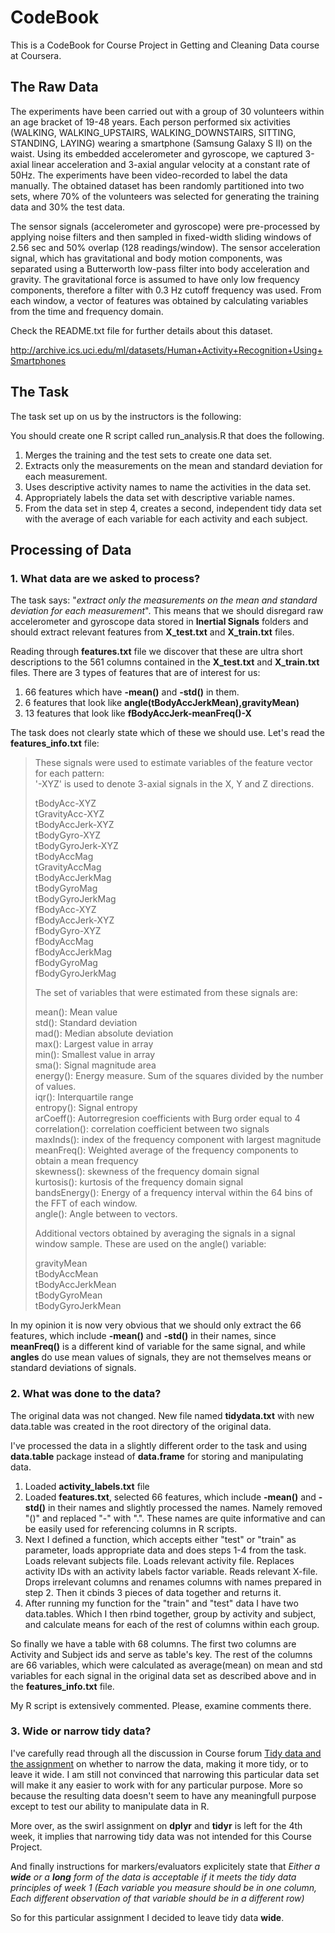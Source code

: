 # CodeBook #
This is a CodeBook for Course Project in Getting and Cleaning Data course at Coursera.
## The Raw Data ##
The experiments have been carried out with a group of 30 volunteers within an age bracket of 19-48 years. Each person performed six activities (WALKING, WALKING_UPSTAIRS, WALKING_DOWNSTAIRS, SITTING, STANDING, LAYING) wearing a smartphone (Samsung Galaxy S II) on the waist. Using its embedded accelerometer and gyroscope, we captured 3-axial linear acceleration and 3-axial angular velocity at a constant rate of 50Hz. The experiments have been video-recorded to label the data manually. The obtained dataset has been randomly partitioned into two sets, where 70% of the volunteers was selected for generating the training data and 30% the test data. 

The sensor signals (accelerometer and gyroscope) were pre-processed by applying noise filters and then sampled in fixed-width sliding windows of 2.56 sec and 50% overlap (128 readings/window). The sensor acceleration signal, which has gravitational and body motion components, was separated using a Butterworth low-pass filter into body acceleration and gravity. The gravitational force is assumed to have only low frequency components, therefore a filter with 0.3 Hz cutoff frequency was used. From each window, a vector of features was obtained by calculating variables from the time and frequency domain. 

Check the README.txt file for further details about this dataset.

http://archive.ics.uci.edu/ml/datasets/Human+Activity+Recognition+Using+Smartphones

## The Task ##
The task set up on us by the instructors is the following:

You should create one R script called run_analysis.R that does the following. 

1. Merges the training and the test sets to create one data set.
2. Extracts only the measurements on the mean and standard deviation for each measurement.
3. Uses descriptive activity names to name the activities in the data set.
4. Appropriately labels the data set with descriptive variable names.
5. From the data set in step 4, creates a second, independent tidy data set with the average of each variable for each activity and each subject.

## Processing of Data ##

### 1. What data are we asked to process?
The task says: "*extract only the measurements on the mean and standard deviation for each measurement*". This means that we should disregard raw accelerometer and gyroscope data stored in **Inertial Signals** folders and should extract relevant features from **X_test.txt** and **X_train.txt** files.

Reading through **features.txt** file we discover that these are ultra short descriptions to the 561 columns contained in the **X_test.txt** and **X_train.txt** files. There are 3 types of features that are of interest for us:

 1. 66 features which have **-mean()** and **-std()** in them.
 2. 6 features that look like **angle(tBodyAccJerkMean),gravityMean)**
 3. 13 features that look like **fBodyAccJerk-meanFreq()-X**

The task does not clearly state which of these we should use.
Let's read the **features_info.txt** file:

> These signals were used to estimate variables of the feature vector for each pattern:  
'-XYZ' is used to denote 3-axial signals in the X, Y and Z directions.
>
> tBodyAcc-XYZ<br/>
> tGravityAcc-XYZ<br/>
> tBodyAccJerk-XYZ<br/>
> tBodyGyro-XYZ<br/>
> tBodyGyroJerk-XYZ<br/>
> tBodyAccMag<br/>
> tGravityAccMag<br/>
> tBodyAccJerkMag<br/>
> tBodyGyroMag<br/>
> tBodyGyroJerkMag<br/>
> fBodyAcc-XYZ<br/>
> fBodyAccJerk-XYZ<br/>
> fBodyGyro-XYZ<br/>
> fBodyAccMag<br/>
> fBodyAccJerkMag<br/>
> fBodyGyroMag<br/>
> fBodyGyroJerkMag<br/>
>
>The set of variables that were estimated from these signals are: 
>
>mean(): Mean value<br/>
>std(): Standard deviation<br/>
>mad(): Median absolute deviation<br/>
>max(): Largest value in array<br/>
>min(): Smallest value in array<br/>
>sma(): Signal magnitude area<br/>
>energy(): Energy measure. Sum of the squares divided by the number of values.<br/>
>iqr(): Interquartile range<br/>
>entropy(): Signal entropy<br/>
>arCoeff(): Autorregresion coefficients with Burg order equal to 4<br/>
>correlation(): correlation coefficient between two signals<br/>
>maxInds(): index of the frequency component with largest magnitude<br/>
>meanFreq(): Weighted average of the frequency components to obtain a mean frequency<br/>
>skewness(): skewness of the frequency domain signal<br/>
>kurtosis(): kurtosis of the frequency domain signal<br/>
>bandsEnergy(): Energy of a frequency interval within the 64 bins of the FFT of each window.<br/>
>angle(): Angle between to vectors.<br/>
>
>Additional vectors obtained by averaging the signals in a signal window sample. These are used on the angle() variable:
>
>gravityMean<br/>
>tBodyAccMean<br/>
>tBodyAccJerkMean<br/>
>tBodyGyroMean<br/>
>tBodyGyroJerkMean<br/>

In my opinion it is now very obvious that we should only extract the 66 features, which include **-mean()** and **-std()** in their names, since **meanFreq()** is a different kind of variable for the same signal, and while **angles** do use mean values of signals, they are not themselves means or standard deviations of signals.

### 2. What was done to the data?
The original data was not changed. New file named **tidydata.txt** with new data.table was created in the root directory of the original data.

I've processed the data in a slightly different order to the task and using **data.table** package instead of **data.frame** for storing and manipulating data.

1. Loaded **activity_labels.txt** file
2. Loaded **features.txt**, selected 66 features, which include **-mean()** and **-std()** in their names and slightly processed the names. Namely removed "()" and replaced "-" with ".". These names are quite informative and can be easily used for referencing columns in R scripts.
3. Next I defined a function, which accepts either "test" or "train" as parameter, loads appropriate data and does steps 1-4 from the task. Loads relevant subjects file. Loads relevant activity file. Replaces activity IDs with an activity labels factor variable. Reads relevant X-file. Drops irrelevant columns and renames columns with names prepared in step 2. Then it cbinds 3 pieces of data together and returns it.
4. After running my function for the "train" and "test" data I have two data.tables. Which I then rbind together, group by activity and subject, and calculate means for each of the rest of columns within each group.

So finally we have a table with 68 columns. The first two columns are Activity and Subject ids and serve as table's key. The rest of the columns are 66 variables, which were calculated as average(mean) on mean and std variables for each signal in the original data set as described above and in the **features_info.txt** file.

My R script is extensively commented.
Please, examine comments there.

### 3. Wide or narrow tidy data?
I've carefully read through all the discussion in Course forum [Tidy data and the assignment](https://class.coursera.org/getdata-009/forum/thread?thread_id=192) on whether to narrow the data, making it more tidy, or to leave it wide. I am still not convinced that narrowing this particular data set will make it any easier to work with for any particular purpose. More so because the resulting data doesn't seem to have any meaningfull purpose except to test our ability to manipulate data in R.

More over, as the swirl assignment on **dplyr** and **tidyr** is left for the 4th week, it implies that narrowing tidy data was not intended for this Course Project.

And finally instructions for markers/evaluators explicitely state that *Either a **wide** or a **long** form of the data is acceptable if it meets the tidy data principles of week 1 (Each variable you measure should be in one column, Each different observation of that variable should be in a different row)*

So for this particular assignment I decided to leave tidy data **wide**.